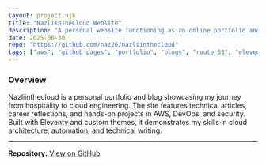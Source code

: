 ```yaml
---
layout: project.njk
title: "NazliInTheCloud Website"
description: "A personal website functioning as an online portfolio and blog "
date: 2025-06-30
repo: "https://github.com/naz26/nazliinthecloud"
tags: ["aws", "github pages", "portfolio", "blogs", "route 53", "eleventy"]
---
```


### Overview
Nazliinthecloud is a personal portfolio and blog showcasing my journey from hospitality to cloud engineering. The site features technical articles, career reflections, and hands-on projects in AWS, DevOps, and security. Built with Eleventy and custom themes, it demonstrates my skills in cloud architecture, automation, and technical writing.

---

**Repository:** [View on GitHub](https://github.com/naz26/nazliinthecloud)
